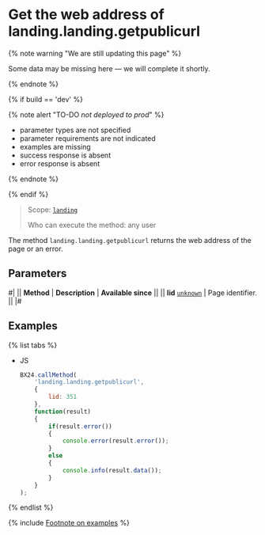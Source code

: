 # Get the web address of landing.landing.getpublicurl

{% note warning "We are still updating this page" %}

Some data may be missing here — we will complete it shortly.

{% endnote %}

{% if build == 'dev' %}

{% note alert "TO-DO _not deployed to prod_" %}

- parameter types are not specified
- parameter requirements are not indicated
- examples are missing
- success response is absent
- error response is absent

{% endnote %}

{% endif %}

> Scope: [`landing`](../../../scopes/permissions.md)
>
> Who can execute the method: any user

The method `landing.landing.getpublicurl` returns the web address of the page or an error.

## Parameters

#|
|| **Method** | **Description** | **Available since** ||
|| **lid**
[`unknown`](../../../data-types.md) | Page identifier. ||
|#

## Examples

{% list tabs %}

- JS

    ```js
    BX24.callMethod(
        'landing.landing.getpublicurl',
        {
            lid: 351
        },
        function(result)
        {
            if(result.error())
            {
                console.error(result.error());
            }
            else
            {
                console.info(result.data());
            }
        }
    );
    ```

{% endlist %}

{% include [Footnote on examples](../../../../_includes/examples.md) %}